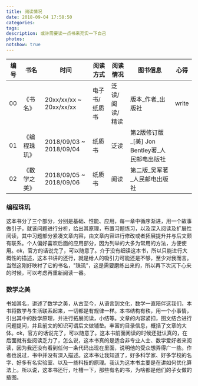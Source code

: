 ```yaml
---
title: 阅读情况
date: 2018-09-04 17:58:50
categories:
tags:
description: 或许需要读一点书来充实一下自己
photos:
notshow: true
---
```



|编号 | 书名 | 时间 | 阅读方式 | 阅读情况 | 图书信息 | 心得 |
|-|-|-|-|-|-|-|
|00|《书名》|20xx/xx/xx ~ 20xx/xx/xx|电子书/纸质书|泛读/阅读/精读|版本_作者_出版社|write|
|01|《编程珠玑》|2018/09/03 ~ 2018/09/04|纸质书|泛读|第2版修订版_[美] Jon Bentley著_人民邮电出版社| |
|02|《数学之美》|2018/09/05 ~ 2018/09/06|纸质书|阅读|第二版_吴军著_人民邮电出版社| |

### 编程珠玑

这本书分了三个部分，分别是基础、性能、应用，每一章中循序渐进，用一个故事做引子，就该问题进行分析，给出其原理，布置习题练习，以及深入阅读及扩展性阅读，其中习题部分紧凑文章内容，由文章内容进行修改或者拓展提升并与后文颇有联系。个人偏好喜欢后面的应用部分，因为列举的大多为常用的方法，方便使用。ok，官方的话说完了，可以随意了。介于没有细读这本书，所以只能进行大概性的描述，这本书讲的还行，就是给人的吸引力可能还是不够，至少对我而言。当然这刚好映衬了它的书名，"珠玑"，这是需要磨练出来的，所以再下次沉下心来的时候，可以考虑再重新阅读一番。

### 数学之美

书如其名，讲述了数学之美，从古至今，从语言到文化，数学一直陪伴这我们，本书将数学与生活联系起来，一切都是有规律一样。本书结构有秩，用一个小事情，引出其中的数学原理，并进行拓展阅读，小结等。文章的内容紧扣，图文结合进行问题提问，并且前文的知识可谓后文做铺垫。丰富的目录信息，概括了文章的大体。ok，官方的话说完了，可以随意了。这本书前面阅读的时候还挺认真的，在后面就有些阅读乏力了，怎么说，这本书真的是适合非专业人士、数学爱好者来阅读，因为我还没有看到任何一条代码出现在里面，说明他的受众想弄得广一些。作者也说过，书中并没有深入描述。这本书让我知道了，好多科学家、好多学校的名字、好多有名实验室、以及一些科技的原理。我认为这本书主要是在讲如何优化算法上。所以说，这本书还行，吐槽一下，那些有名的书，为啥都是他们的子女做的插图。